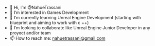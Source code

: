 - 👋 Hi, I’m @NahueTrassani
- 👀 I’m interested in Games Development
- 🌱 I’m currently learning Unreal Engine Development (starting with blueprint and aiming to work with c ++)
- 💞️ I’m looking to collaborate like Unreal Engine Junior Developer in any proyect and/or team
- 📫 How to reach me: nahuetrassani@gmail.com

<!---
NahueTrassani/NahueTrassani is a ✨ special ✨ repository because its `README.md` (this file) appears on your GitHub profile.
You can click the Preview link to take a look at your changes.
--->
